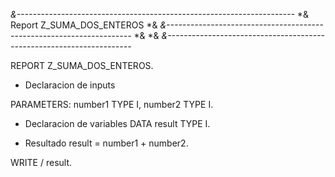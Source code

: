 *&---------------------------------------------------------------------*
*& Report  Z_SUMA_DOS_ENTEROS
*&
*&---------------------------------------------------------------------*
*&
*&
*&---------------------------------------------------------------------*

REPORT  Z_SUMA_DOS_ENTEROS.

* Declaracion de inputs

PARAMETERS: number1 TYPE I,
            number2 TYPE I.

* Declaracion de variables
DATA result TYPE I.

* Resultado
result = number1 + number2.

WRITE / result.
